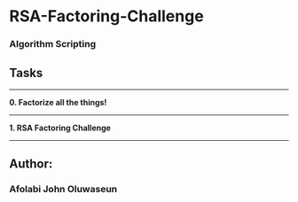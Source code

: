 # RSA-Factoring-Challenge
### Algorithm    Scripting

## **Tasks** ##
___
 **0. Factorize all the things!**
___
 **1. RSA Factoring Challenge**
___

## Author:
### Afolabi John Oluwaseun
